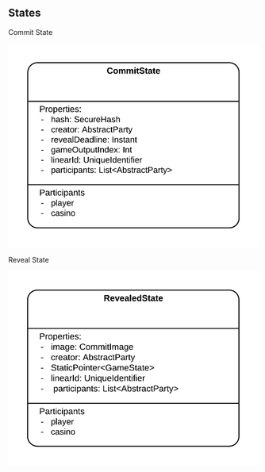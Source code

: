## States

Commit State

![](images/commit_state.png?raw=true)

Reveal State

![](images/reveal_state.png?raw=true)